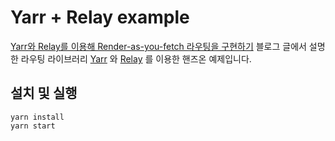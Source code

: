 # Yarr + Relay example

[Yarr와 Relay를 이용해 Render-as-you-fetch 라우팅을 구현하기](https://velog.io/@jaeholee/render-as-you-fetch-using-yarr-and-relay) 블로그 글에서 설명한 라우팅 라이브러리 [Yarr](https://github.com/contra/yarr) 와 [Relay](https://relay.dev/) 를 이용한 핸즈온 예제입니다.

## 설치 및 실행

```
yarn install
yarn start
```
